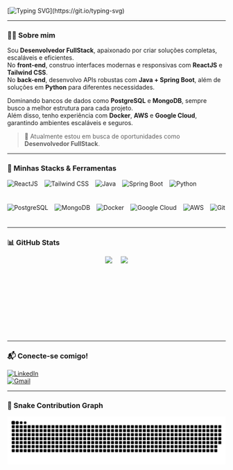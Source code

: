 [![Typing SVG](https://readme-typing-svg.demolab.com?font=Fira+Code&size=45&pause=1000&center=true&vCenter=true&width=1000&height=100&lines=Prazer%2C+me+chamo+Jo%C3%A3o+Vitor;Full+Stack+Developer+em+constante+evolu%C3%A7%C3%A3o!)](https://git.io/typing-svg)

---

### 👨‍💻 Sobre mim

Sou **Desenvolvedor FullStack**, apaixonado por criar soluções completas, escaláveis e eficientes.  
No **front-end**, construo interfaces modernas e responsivas com **ReactJS** e **Tailwind CSS**.  
No **back-end**, desenvolvo APIs robustas com **Java + Spring Boot**, além de soluções em **Python** para diferentes necessidades.  

Dominando bancos de dados como **PostgreSQL** e **MongoDB**, sempre busco a melhor estrutura para cada projeto.  
Além disso, tenho experiência com **Docker**, **AWS** e **Google Cloud**, garantindo ambientes escaláveis e seguros.

> 💼 Atualmente estou em busca de oportunidades como **Desenvolvedor FullStack**.

---

### 🚀 Minhas Stacks & Ferramentas

<div style="display: flex; flex-wrap: wrap; gap: 15px">
  <img src="https://cdn.jsdelivr.net/gh/devicons/devicon/icons/react/react-original.svg" height="40" title="ReactJS"/>
  <img src="https://cdn.jsdelivr.net/gh/devicons/devicon/icons/tailwindcss/tailwindcss-plain.svg" height="40" title="Tailwind CSS"/>
  <img src="https://cdn.jsdelivr.net/gh/devicons/devicon/icons/java/java-original.svg" height="40" title="Java"/>
  <img src="https://cdn.jsdelivr.net/gh/devicons/devicon/icons/spring/spring-original.svg" height="40" title="Spring Boot"/>
  <img src="https://cdn.jsdelivr.net/gh/devicons/devicon/icons/python/python-original.svg" height="40" title="Python"/>
  <img src="https://cdn.jsdelivr.net/gh/devicons/devicon/icons/postgresql/postgresql-original.svg" height="40" title="PostgreSQL"/>
  <img src="https://cdn.jsdelivr.net/gh/devicons/devicon/icons/mongodb/mongodb-original.svg" height="40" title="MongoDB"/>
  <img src="https://cdn.jsdelivr.net/gh/devicons/devicon/icons/docker/docker-original.svg" height="40" title="Docker"/>
  <img src="https://cdn.jsdelivr.net/gh/devicons/devicon/icons/googlecloud/googlecloud-original.svg" height="40" title="Google Cloud"/>
  <img src="https://cdn.jsdelivr.net/gh/devicons/devicon/icons/amazonwebservices/amazonwebservices-original.svg" height="40" title="AWS"/>
  <img src="https://cdn.jsdelivr.net/gh/devicons/devicon/icons/git/git-original.svg" height="40" title="Git"/>
</div>

---

### 📊 GitHub Stats

<div align="center" style="display: flex; justify-content: center; flex-wrap: wrap; gap: 20px;">
  <img src="https://github-readme-stats.vercel.app/api?username=Ja1Vytw&show_icons=true&theme=tokyonight&rank_icon=github" height="180" />
  <img src="https://github-readme-stats.vercel.app/api/top-langs/?username=Ja1Vytw&layout=compact&theme=tokyonight" height="180" />
</div>

---

### 📬 Conecte-se comigo!

[![LinkedIn](https://img.shields.io/badge/-LinkedIn-0077B5?style=for-the-badge&logo=linkedin&logoColor=white)](https://www.linkedin.com/in/joao-vitor-pereira21102003/)  
[![Gmail](https://img.shields.io/badge/Gmail-D14836?style=for-the-badge&logo=gmail&logoColor=white)](mailto:pereirajoaovitor.741@gmail.com)

---

### 🐍 Snake Contribution Graph

<picture>
  <source media="(prefers-color-scheme: dark)" srcset="https://raw.githubusercontent.com/mari4souza/mari4souza/output/github-contribution-grid-snake-dark.svg">
  <source media="(prefers-color-scheme: light)" srcset="https://raw.githubusercontent.com/mari4souza/mari4souza/output/github-contribution-grid-snake.svg">
  <img alt="github contribution grid snake animation" src="https://raw.githubusercontent.com/mari4souza/mari4souza/output/github-contribution-grid-snake.svg">
</picture>
